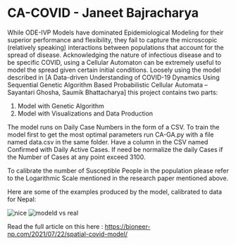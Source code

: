 
# CA-COVID - Janeet Bajracharya
While ODE-IVP Models have dominated Epidemiological Modeling for their superior performance and flexibility, they fail to capture the microscopic (relatively speaking) interactions between populations that account for the spread of disease. Acknowledging the nature of infectious disease and to be specific COVID, using a Cellular Automaton can be extremely useful to model the spread given certain initial conditions. Loosely using the model described in [A Data-driven Understanding of COVID-19 Dynamics Using Sequential Genetic Algorithm Based Probabilistic Cellular Automata – Sayantari Ghosha, Saumik Bhattacharya] this project contains two parts:  
1) Model with Genetic Algorithm 
2) Model with Visualizations and Data Production

The model runs on Daily Case Numbers in the form of a CSV. To train the model first to get the most optimal parameters run CA-GA.py with a file named data.csv in the same folder. Have a column in the CSV named Confirmed with Daily Active Cases. If need be normalize the daily Cases if the Number of Cases at any point exceed 3100.

To calibrate the number of Susceptible People in the population please refer to the Logarithmic Scale mentioned in the research paper mentioned above. 

Here are some of the examples produced by the model, calibrated to data for Nepal:

![nice](https://user-images.githubusercontent.com/73707418/127877375-c2a80a61-440f-4ff0-b17e-5204e788aebb.gif)
![modeld vs real](https://user-images.githubusercontent.com/73707418/127877482-1a12e188-d7cc-4acf-8db4-726c0beeede8.png)

Read the full article on this here : https://bioneer-np.com/2021/07/22/spatial-covid-model/
